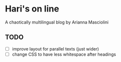 # Hari's on line

A chaotically multilingual blog by Arianna Masciolini

## TODO
- [ ] improve layout for parallel texts (just wider)
- [ ] change CSS to have less whitespace after headings